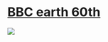 # [BBC earth 60th](https://www.bilibili.com/blackboard/activity-rkxmWqVjiW.html)
![](https://bilicover2017.github.io/iOS/2017.12-07.jpg)